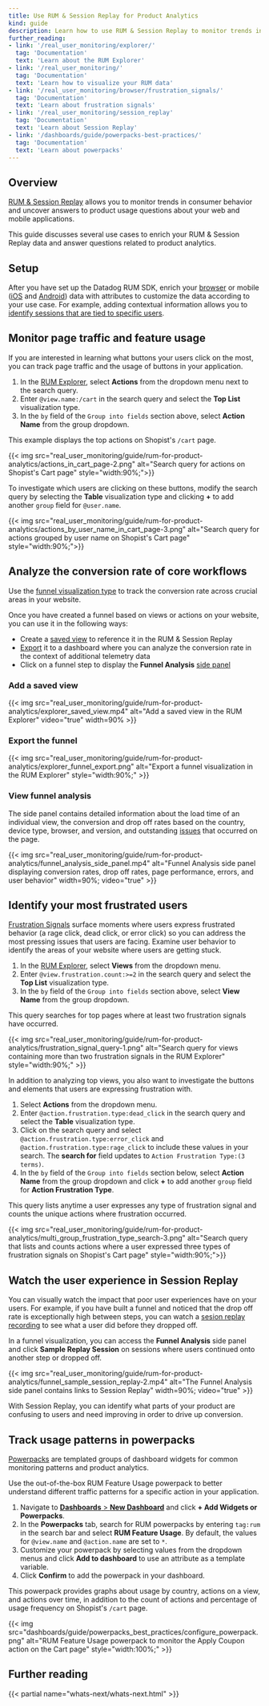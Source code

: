 ```yaml
---
title: Use RUM & Session Replay for Product Analytics
kind: guide
description: Learn how to use RUM & Session Replay to monitor trends in user behavior and feature adoption.
further_reading:
- link: '/real_user_monitoring/explorer/'
  tag: 'Documentation'
  text: 'Learn about the RUM Explorer'
- link: '/real_user_monitoring/'
  tag: 'Documentation'
  text: 'Learn how to visualize your RUM data'
- link: '/real_user_monitoring/browser/frustration_signals/'
  tag: 'Documentation'
  text: 'Learn about frustration signals'
- link: '/real_user_monitoring/session_replay'
  tag: 'Documentation'
  text: 'Learn about Session Replay'
- link: '/dashboards/guide/powerpacks-best-practices/'
  tag: 'Documentation'
  text: 'Learn about powerpacks'
---
```


## Overview

[RUM & Session Replay][1] allows you to monitor trends in consumer behavior and uncover answers to product usage questions about your web and mobile applications.

This guide discusses several use cases to enrich your RUM & Session Replay data and answer questions related to product analytics.

## Setup

After you have set up the Datadog RUM SDK, enrich your [browser][2] or mobile ([iOS][3] and [Android][4]) data with attributes to customize the data according to your use case. For example, adding contextual information allows you to [identify sessions that are tied to specific users][4].

## Monitor page traffic and feature usage

If you are interested in learning what buttons your users click on the most, you can track page traffic and the usage of buttons in your application. 

1. In the [RUM Explorer][5], select **Actions** from the dropdown menu next to the search query. 
2. Enter `@view.name:/cart` in the search query and select the **Top List** visualization type.
3. In the `by` field of the `Group into fields` section above, select **Action Name** from the group dropdown.

This example displays the top actions on Shopist's `/cart` page.

{{< img src="real_user_monitoring/guide/rum-for-product-analytics/actions_in_cart_page-2.png" alt="Search query for actions on Shopist's Cart page" style="width:90%;">}}

To investigate which users are clicking on these buttons, modify the search query by selecting the **Table** visualization type and clicking **+** to add another `group` field for `@user.name`.

{{< img src="real_user_monitoring/guide/rum-for-product-analytics/actions_by_user_name_in_cart_page-3.png" alt="Search query for actions grouped by user name on Shopist's Cart page" style="width:90%;">}}

## Analyze the conversion rate of core workflows

Use the [funnel visualization type][6] to track the conversion rate across crucial areas in your website. 

Once you have created a funnel based on views or actions on your website, you can use it in the following ways:

* Create a [saved view][7] to reference it in the RUM & Session Replay
* [Export][8] it to a dashboard where you can analyze the conversion rate in the context of additional telemetry data
* Click on a funnel step to display the **Funnel Analysis** [side panel](#view-funnel-analysis)

### Add a saved view

{{< img src="real_user_monitoring/guide/rum-for-product-analytics/explorer_saved_view.mp4" alt="Add a saved view in the RUM Explorer" video="true" width=90% >}}

### Export the funnel

{{< img src="real_user_monitoring/guide/rum-for-product-analytics/explorer_funnel_export.png" alt="Export a funnel visualization in the RUM Explorer" style="width:90%;" >}}

### View funnel analysis

The side panel contains detailed information about the load time of an individual view, the conversion and drop off rates based on the country, device type, browser, and version, and outstanding [issues][9] that occurred on the page.

{{< img src="real_user_monitoring/guide/rum-for-product-analytics/funnel_analysis_side_panel.mp4" alt="Funnel Analysis side panel displaying conversion rates, drop off rates, page performance, errors, and user behavior" width=90%; video="true" >}}

## Identify your most frustrated users

[Frustration Signals][10] surface moments where users express frustrated behavior (a rage click, dead click, or error click) so you can address the most pressing issues that users are facing. Examine user behavior to identify the areas of your website where users are getting stuck. 

1. In the [RUM Explorer][5], select **Views** from the dropdown menu.
2. Enter `@view.frustration.count:>=2` in the search query and select the **Top List** visualization type.
3. In the `by` field of the `Group into fields` section above, select **View Name** from the group dropdown.

This query searches for top pages where at least two frustration signals have occurred.

{{< img src="real_user_monitoring/guide/rum-for-product-analytics/frustration_signal_query-1.png" alt="Search query for views containing more than two frustration signals in the RUM Explorer" style="width:90%;" >}}

In addition to analyzing top views, you also want to investigate the buttons and elements that users are expressing frustration with. 

1. Select **Actions** from the dropdown menu.
2. Enter `@action.frustration.type:dead_click` in the search query and select the **Table** visualization type.
3. Click on the search query and select `@action.frustration.type:error_click` and ``@action.frustration.type:rage_click`` to include these values in your search. The **search for** field updates to `Action Frustration Type:(3 terms)`.
4. In the `by` field of the `Group into fields` section below, select **Action Name** from the group dropdown and click **+** to add another `group` field for **Action Frustration Type**.

This query lists anytime a user expresses any type of frustration signal and counts the unique actions where frustration occurred.

{{< img src="real_user_monitoring/guide/rum-for-product-analytics/multi_group_frustration_type_search-3.png" alt="Search query that lists and counts actions where a user expressed three types of frustration signals on Shopist's Cart page" style="width:90%;">}}

## Watch the user experience in Session Replay

You can visually watch the impact that poor user experiences have on your users. For example, if you have built a funnel and noticed that the drop off rate is exceptionally high between steps, you can watch a [sesion replay recording][11] to see what a user did before they dropped off. 

In a funnel visualization, you can access the **Funnel Analysis** side panel and click **Sample Replay Session** on sessions where users continued onto another step or dropped off.

{{< img src="real_user_monitoring/guide/rum-for-product-analytics/funnel_sample_session_replay-2.mp4" alt="The Funnel Analysis side panel contains links to Session Replay" width=90%; video="true" >}}

With Session Replay, you can identify what parts of your product are confusing to users and need improving in order to drive up conversion. 

## Track usage patterns in powerpacks

[Powerpacks][12] are templated groups of dashboard widgets for common monitoring patterns and product analytics. 

Use the out-of-the-box RUM Feature Usage powerpack to better understand different traffic patterns for a specific action in your application.

1. Navigate to [**Dashboards** > **New Dashboard**][13] and click **+ Add Widgets or Powerpacks**. 
2. In the **Powerpacks** tab, search for RUM powerpacks by entering `tag:rum` in the search bar and select **RUM Feature Usage**. By default, the values for `@view.name` and `@action.name` are set to `*`. 
3. Customize your powerpack by selecting values from the dropdown menus and click **Add to dashboard** to use an attribute as a template variable.
4. Click **Confirm** to add the powerpack in your dashboard.

This powerpack provides graphs about usage by country, actions on a view, and actions over time, in addition to the count of actions and percentage of usage frequency on Shopist's `/cart` page.

{{< img src="dashboards/guide/powerpacks_best_practices/configure_powerpack.png" alt="RUM Feature Usage powerpack to monitor the Apply Coupon action on the Cart page" style="width:100%;" >}} 

## Further reading

{{< partial name="whats-next/whats-next.html" >}}

[1]: /real_user_monitoring/
[2]: /real_user_monitoring/browser/advanced_configuration/?tab=npm#enrich-and-control-rum-data
[3]: /real_user_monitoring/mobile_and_tv_monitoring/advanced_configuration/ios/?tab=swift#enrich-user-sessions
[4]: /real_user_monitoring/android/advanced_configuration/?tab=kotlin#enrich-user-sessions
[5]: https://app.datadoghq.com/rum/explorer
[6]: /product_analytics/funnel_analysis
[7]: /real_user_monitoring/explorer/saved_views/
[8]: /real_user_monitoring/explorer/export/
[9]: /real_user_monitoring/error_tracking/
[10]: /real_user_monitoring/browser/frustration_signals/
[11]: /real_user_monitoring/session_replay/browser/
[12]: /dashboards/guide/powerpacks-best-practices/
[13]: https://app.datadoghq.com/dashboard/lists
